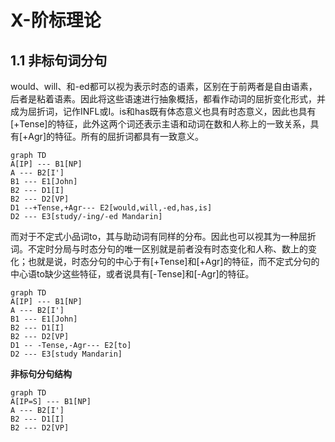 # X-阶标理论
## 1.1 非标句词分句
  would、will、和-ed都可以视为表示时态的语素，区别在于前两者是自由语素，后者是粘着语素。因此将这些语速进行抽象概括，都看作动词的屈折变化形式，并成为屈折词，记作INFL或I。is和has既有体态意义也具有时态意义，因此也具有[+Tense]的特征，此外这两个词还表示主语和动词在数和人称上的一致关系，具有[+Agr]的特征。所有的屈折词都具有一致意义。
```mermaid
graph TD
A[IP] --- B1[NP]
A --- B2[I']
B1 --- E1[John]
B2 --- D1[I]
B2 --- D2[VP]
D1 --+Tense,+Agr--- E2[would,will,-ed,has,is]
D2 --- E3[study/-ing/-ed Mandarin]

```

  而对于不定式小品词to，其与助动词有同样的分布。因此也可以视其为一种屈折词。不定时分局与时态分句的唯一区别就是前者没有时态变化和人称、数上的变化；也就是说，时态分句的中心于有[+Tense]和[+Agr]的特征，而不定式分句的中心语to缺少这些特征，或者说具有[-Tense]和[-Agr]的特征。
  ```mermaid
graph TD
A[IP] --- B1[NP]
A --- B2[I']
B1 --- E1[John]
B2 --- D1[I]
B2 --- D2[VP]
D1 -- -Tense,-Agr--- E2[to]
D2 --- E3[study Mandarin]

  ```
**非标句分句结构**

  ```mermaid
graph TD
A[IP=S] --- B1[NP]
A --- B2[I']
B2 --- D1[I]
B2 --- D2[VP]

  ```


